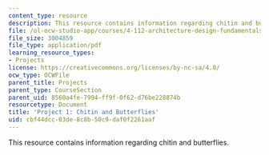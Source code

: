 ```yaml
---
content_type: resource
description: This resource contains information regarding chitin and butterflies.
file: /ol-ocw-studio-app/courses/4-112-architecture-design-fundamentals-i-nano-machines-fall-2012/cbf44dcc03de8c8b50c9daf0f2261aaf_MIT4_112F12_Doc_Ex1_LK.pdf
file_size: 3004859
file_type: application/pdf
learning_resource_types:
- Projects
license: https://creativecommons.org/licenses/by-nc-sa/4.0/
ocw_type: OCWFile
parent_title: Projects
parent_type: CourseSection
parent_uid: 8560a4fe-7994-ff9f-0f62-d76be228874b
resourcetype: Document
title: 'Project 1: Chitin and Butterflies'
uid: cbf44dcc-03de-8c8b-50c9-daf0f2261aaf
---
```

This resource contains information regarding chitin and butterflies.